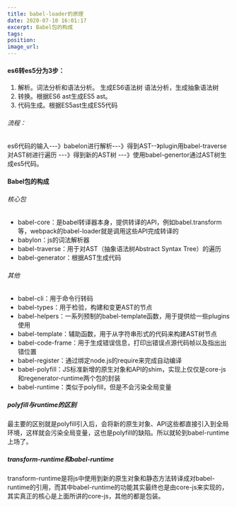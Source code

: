 ```yaml
---
title: babel-loader的原理
date: 2020-07-10 16:01:17
excerpt: Babel包的构成
tags:
position:
image_url:
---
```

#### es6转es5分为3步：
1. 解析。词法分析和语法分析。
    生成ES6语法树 语法分析，生成抽象语法树
2. 转换。根据ES6 ast生成ES5 ast。
3. 代码生成。根据ES5ast生成ES5代码

###### 流程：
es6代码的输入---》babelon进行解析---》得到AST--》plugin用babel-traverse对AST树进行遍历 ---》得到新的AST树 ---》使用babel-genertor通过AST树生成es5代码。

#### Babel包的构成
###### 核心包
- babel-core：是babel转译器本身，提供转译的API，例如babel.transform等，webpack的babel-loader就是调用这些API完成转译的
- babylon：js的词法解析器
- babel-traverse：用于对AST（抽象语法树Abstract Syntax Tree）的遍历
- babel-generator：根据AST生成代码

###### 其他
- babel-cli：用于命令行转码
- babel-types：用于检验，构建和变更AST的节点
- babel-helpers：一系列预制的babel-template函数，用于提供给一些plugins使用
- babel-template：辅助函数，用于从字符串形式的代码来构建AST树节点
- babel-code-frame：用于生成错误信息，打印出错误点源代码帧以及指出出错位置
- babel-register：通过绑定node.js的require来完成自动编译
- babel-polyfill：JS标准新增的原生对象和API的shim，实现上仅仅是core-js和regenerator-runtime两个包的封装
- babel-runtime：类似于polyfill，但是不会污染全局变量

##### polyfill与runtime的区别
最主要的区别就是polyfill引入后，会将新的原生对象、API这些都直接引入到全局环境，这样就会污染全局变量，这也是polyfill的缺陷。所以就轮到babel-runtime上场了。

##### transform-runtime和babel-runtime
transform-runtime是将js中使用到新的原生对象和静态方法转译成对babel-runtime的引用，而其中babel-runtime的功能其实最终也是由core-js来实现的，其实真正的核心是上面所讲的core-js，其他的都是包装。

